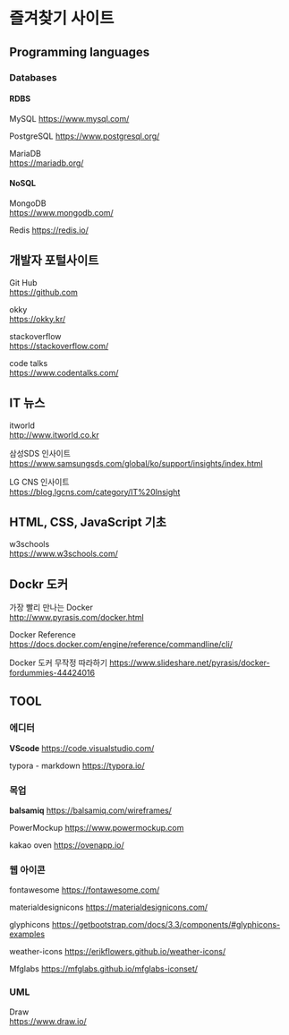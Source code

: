 # 즐겨찾기 사이트

## Programming languages

### Databases

#### RDBS

MySQL
<https://www.mysql.com/>

PostgreSQL
<https://www.postgresql.org/>

MariaDB  
<https://mariadb.org/>

#### NoSQL

MongoDB  
<https://www.mongodb.com/>

Redis
<https://redis.io/>

## 개발자 포털사이트

Git Hub  
<https://github.com>

okky  
<https://okky.kr/>

stackoverflow  
<https://stackoverflow.com/>

code talks  
<https://www.codentalks.com/>

## IT 뉴스

itworld  
<http://www.itworld.co.kr>

삼성SDS 인사이트  
<https://www.samsungsds.com/global/ko/support/insights/index.html>

LG CNS 인사이트  
<https://blog.lgcns.com/category/IT%20Insight>

## HTML, CSS, JavaScript 기초

w3schools  
<https://www.w3schools.com/>

## Dockr 도커

가장 빨리 만나는 Docker  
<http://www.pyrasis.com/docker.html>

Docker Reference
<https://docs.docker.com/engine/reference/commandline/cli/>

Docker 도커 무작정 따라하기
<https://www.slideshare.net/pyrasis/docker-fordummies-44424016>

## TOOL

### 에디터

**VScode**
<https://code.visualstudio.com/>

typora - markdown
<https://typora.io/>

### 목업

**balsamiq**
<https://balsamiq.com/wireframes/>

PowerMockup
<https://www.powermockup.com>

kakao oven
<https://ovenapp.io/>

### 웹 아이콘

fontawesome
<https://fontawesome.com/>

materialdesignicons
<https://materialdesignicons.com/>

glyphicons
<https://getbootstrap.com/docs/3.3/components/#glyphicons-examples>

weather-icons
<https://erikflowers.github.io/weather-icons/>

Mfglabs
<https://mfglabs.github.io/mfglabs-iconset/>

### UML

Draw  
<https://www.draw.io/>
